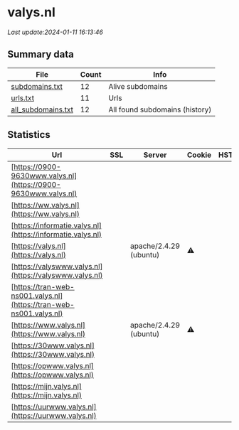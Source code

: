 # valys.nl
*Last update:2024-01-11 16:13:46*
## Summary data
| File       | Count | Info |
|------------|-------|------|
|[subdomains.txt](/data/valys/subdomains.txt)|12|Alive subdomains|
|[urls.txt](/data/valys/urls.txt)|11|Urls|
|[all_subdomains.txt](/data/valys/all_subdomains.txt)|12|All found subdomains (history)|
## Statistics
| Url | SSL | Server | Cookie | HSTS | CSP | XFO | XXP | RP | Tech |
|------------|-------|------|------|------|------|------|------|------|------|
|[https://0900-9630www.valys.nl](https://0900-9630www.valys.nl)| | | | | | | |:white_check_mark: | |Apache HTTP Server:2...| |
|[https://ww.valys.nl](https://ww.valys.nl)| | | | | | | |:white_check_mark: | |Apache HTTP Server:2...| |
|[https://informatie.valys.nl](https://informatie.valys.nl)| | | | | | | |:white_check_mark: | |Nginx| |
|[https://valys.nl](https://valys.nl)| |apache/2.4.29 (ubuntu)|:warning: | | | | |:white_check_mark: | |Apache HTTP Server:2...| |
|[https://valyswww.valys.nl](https://valyswww.valys.nl)| | | | | | | |:white_check_mark: | |Apache HTTP Server:2...| |
|[https://tran-web-ns001.valys.nl](https://tran-web-ns001.valys.nl)| | | | | | | |:white_check_mark: | |Apache HTTP Server:2...| |
|[https://www.valys.nl](https://www.valys.nl)| |apache/2.4.29 (ubuntu)|:warning: | | | | |:white_check_mark: | |Apache HTTP Server:2...| |
|[https://30www.valys.nl](https://30www.valys.nl)| | | | | | | |:white_check_mark: | |Apache HTTP Server:2...| |
|[https://opwww.valys.nl](https://opwww.valys.nl)| | | | | | | |:white_check_mark: | |Apache HTTP Server:2...| |
|[https://mijn.valys.nl](https://mijn.valys.nl)| | | | | | | |:white_check_mark: | |Apache HTTP Server:2...| |
|[https://uurwww.valys.nl](https://uurwww.valys.nl)| | | | | | | |:white_check_mark: | |Apache HTTP Server:2...| |